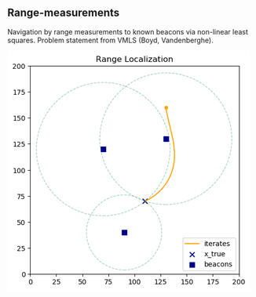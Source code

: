 ## Range-measurements

Navigation by range measurements to known beacons via
non-linear least squares. Problem statement from VMLS (Boyd, Vandenberghe).

![Beacon](/images/beacon.png)
